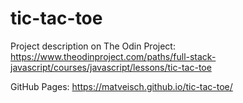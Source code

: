 # tic-tac-toe
Project description on The Odin Project: https://www.theodinproject.com/paths/full-stack-javascript/courses/javascript/lessons/tic-tac-toe

GitHub Pages: https://matveisch.github.io/tic-tac-toe/
